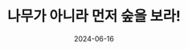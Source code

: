 ﻿---
draft: false
type: broadcast
layout: sermon-page-series
pageWidth: wide

title: 나무가 아니라 먼저 숲을 보라!
date: 2024-06-16
videoUrl: "https://www.youtube.com/embed/YtBjVaanlFY?si=QDWcbxyCWv65JPRM"
preacher: 변승우 목사님
view: 169
videoLength: 01:53:34
---